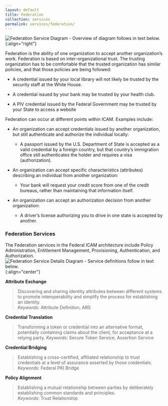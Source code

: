 ```yaml
---
layout: default
title: Federation
collection: services
permalink: services/federation/
---
```

![Federation Service Diagram - Overview of diagram follows in text below.]({{site.baseurl}}/img/Federation.png){:align="right"}

Federation is the ability of one organization to accept another
organization’s work. Federation is based on inter-organizational trust.
The trusting organization has to be comfortable that the trusted
organization has similar policies, and that those policies are being
followed:

* A credential issued by your local library will not likely be trusted
by the security staff at the White House.

* A credential issued by your bank may be trusted by your health
club.

* A PIV credential issued by the Federal Government may be trusted by your State to access a website

Federation can occur at different points within ICAM. Examples include:

* An organization can accept credentials issued by another organization,
but still authenticate and authorize the individual locally:
  * A passport issued by the U.S. Department of State is accepted as a
valid credential by a foreign country, but that country’s immigration
office still authenticates the holder and requires a visa
(authorization).

* An organization can accept specific characteristics (attributes) describing
an individual from another organization:
  * Your bank will request your credit score from one of the credit
bureaus, rather than maintaining that information itself.

* An organization can accept an authorization decision from another
organization:
  * A driver’s license authorizing you to drive in one state is accepted by
another.

### Federation Services
The Federation services in the Federal ICAM architecture include Policy Administration, Entitlement Management, Provisioning, Authentication, and Authorization.
![Federation Service Details Diagram - Service definitions follow in text below.]({{site.baseurl}}/img/federation_services_detailed.png){:align="center"}

**Attribute Exchange**  

> Discovering and sharing identity attributes between different systems to promote interoperability and simplify the process for establishing an identity.  
_Keywords_: Attribute Definition, ARS  

**Credential Translation**  

> Transforming a token or credential into an alternative format, potentially containing claims about the client, for acceptance at a relying party.
_Keywords_: Secure Token Service, Assertion Service  

**Credential Bridging**  

> Establishing a cross-certified, affiliated relationship to trust credentials at a level of assurance asserted by those credentials.  
_Keywords_: Federal PKI Bridge  

**Policy Alignment**  

> Establishing a mutual relationship between parties by deliberately establishing common standards and principles.  
_Keywords_: Trust Relationship  
